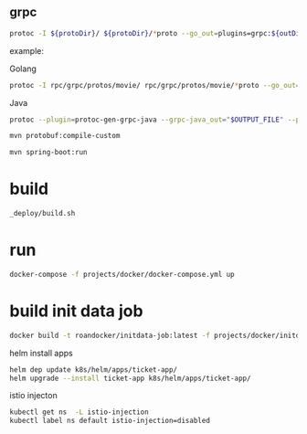 
## grpc
```sh
protoc -I ${protoDir}/ ${protoDir}/*proto --go_out=plugins=grpc:${outDir}
```
example:

Golang

```sh
protoc -I rpc/grpc/protos/movie/ rpc/grpc/protos/movie/*proto --go_out=plugins=grpc:rpc/grpc/protos/movie
```

Java

```sh
protoc --plugin=protoc-gen-grpc-java --grpc-java_out="$OUTPUT_FILE" --proto_path="$DIR_OF_PROTO_FILE" "$PROTO_FILE"

mvn protobuf:compile-custom

mvn spring-boot:run

```


# build
```sh
_deploy/build.sh
```

# run
```sh
docker-compose -f projects/docker/docker-compose.yml up
```

# build init data job
```sh
docker build -t roandocker/initdata-job:latest -f projects/docker/initdata-job/Dockerfile  projects/docker/initdata-job
```

helm install apps
```sh
helm dep update k8s/helm/apps/ticket-app/
helm upgrade --install ticket-app k8s/helm/apps/ticket-app/
```

istio injecton
```sh
kubectl get ns  -L istio-injection
kubectl label ns default istio-injection=disabled
```